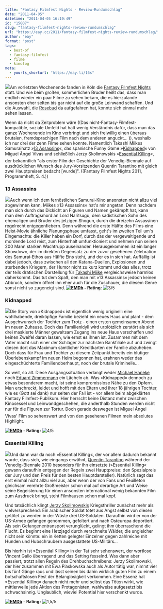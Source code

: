 ```yaml
---
title: "Fantasy Filmfest Nights - Review-Rundumschlag"
date: "2011-04-05"
datetime: "2011-04-05 16:19:49"
id: "15807"
slug: "fantasy-filmfest-nights-review-rundumschlag"
url: "https://eay.cc/2011/fantasy-filmfest-nights-review-rundumschlag/"
author: "eay"
format: "post"
tags:
  - best-of
  - fantasy-filmfest
  - filme
  - kinolog
meta:
  - yourls_shorturl: "https://eay.li/16s"
---
```


![](https://eay.cc/uploads/2011/fantasyfilmfestnights.gif)Am vorletzten Wochenende fanden in Köln die [Fantasy Filmfest Nights](http://www.fantasyfilmfest.com) statt. Und wie beim großen, sommerlichen Bruder heißt das, dass man endlich wieder ein paar Filme zu sehen bekam, die es hierzulande ansonsten eher selten bis gar nicht auf die große Leinwand schaffen. Und die Auswahl, die [Rosebud](http://www.rosebud-entertainment.de/) da aufgefahren hat, konnte sich einmal mehr sehen lassen.

Wenn da nicht da Zeitproblem wäre ((Das nicht-Fantasy-Filmfest-kompatible, soziale Umfeld hat halt wenig Verständnis dafür, dass man das ganze Wochenende im Kino verbringt und sich freiwillig einen überaus brutalen, fremdsprachigen Film nach dem anderen anguckt... )), weshalb ich nur drei der zehn Filme sehen konnte. Namentlich Takashi Miikes Samuraihatz »[13 Assassins](http://www.imdb.com/title/tt1436045/)«, das spanische Funny Game »[Kidnapped](http://www.imdb.com/title/tt1629377/)« von Miguel Ãngel Vivas und schließlich Jerzy Skolimowskis »[Essential Killing](http://www.imdb.com/title/tt1561768/)«, der bekanntlich "als erster Film der Geschichte der Venedig-Biennale auf ausdrücklichen Wunsch des Jury-Vorsitzenden Quentin Tarantino mit gleich zwei Hauptpreisen bedacht \[wurde\]". ((Fantasy Filmfest Nights 2011, Programmheft, S. 4.))

### 13 Assassins

![](https://eay.cc/uploads/2011/13assassins.jpg)Auch wenn ich dem fernöstlichen Samurai-Kino ansonsten nicht allzu viel abgewinnen kann, Miikes »13 Assassins« hat's mir angetan. Denn nachdem man sich durch das Dickicht an Figuren und Namen gekämpft hat, kann man dem Auftragsmord an Lord Naritsugu, dem sadistischen Sohn des ehemaligen und Bruder des jetzigen Shogun, durch die dreizehn Assassinen regelrecht entgegenfiebern. Denn während die erste Hälfte des Films eine Heist-Movie ähnliche Planungsphase umfasst, geht's im zweiten Teil um's Eingemachte: die Killer haben ein Dorf, durch das der vergewaltigende und mordende Lord reist, zum Hinterhalt umfunktioniert und nehmen nun seinen 200 Mann starken Wachtrupp auseinander. Herausgekommen ist ein langer Showdown, der im direkten Gegensatz zu der zuvor gesehenen Zelebration des Samurai-Ethos aus Hälfte Eins steht, und der es in sich hat. Auffällig ist dabei jedoch, dass zwischen all den Katana-Duellen, Explosionen und sterbenden Kriegern, der Humor nicht zu kurz kommt und das alles, trotz der teils dratischen Darstellung für [Takashi Miike](http://en.wikipedia.org/wiki/Takashi_Miike) vergleichsweise harmlos daherkommt. Das tut dem Spaß, den man mit »13 Assassins« jedoch keinen Abbruch, sondern öffnet ihn eher auch für die Zuschauer, die diesem Genre sonst nicht so zugeneigt sind. **[![EMDb](/uploads/pages/emdb/emdb_mini.gif)](http://eay.cc/emdb/) - Rating:** ![3/5](/uploads/pages/emdb/s_3.gif)

### Kidnapped

![](https://eay.cc/uploads/2011/kidnapped.jpg)Die Story von »Kidnapped« ist eigentlich wenig originell: eine wohlhabende, dreiköpfige Familie bezieht ein neues Haus und plant - dem Ausgehwunsch der Tochter zum Trotz - einen ersten gemeinsamen Abend im neuen Zuhause. Doch das Familienidyll wird urplötzlich zerstört als sich drei maskierte Männer gewaltsam Zugang ins neue Haus verschaffen und keinen Zweifel daran lassen, wie ernst es ihnen ist. Zusammen mit dem Vater macht sich einer der Schläger zur nächsten Bankfiliale auf und zwingt diesen dort das Maximum sämtlicher Kreditkarten der Familie abzuheben. Doch dass für Frau und Tochter zu diesem Zeitpunkt bereits ein blutiger Überlebenskampf im neuen Heim begonnen hat, erahnen weder das eingeschüchterte Familienoberhaupt, noch der brutale Kriminelle...

So weit, so alt. Diese Ausgangssituation verlangt weder [Michael Haneke](http://de.wikipedia.org/wiki/Michael_Haneke) noch [Eduard Zimmermann](http://de.wikipedia.org/wiki/Eduard_Zimmermann_(Moderator)) ein Lächeln ab. Was »Kidnapped« dennoch zu etwas besonderem macht, ist seine kompromisslose Nähe zu den Opfern. Man erschreckt, leidet und hofft mit den Eltern und ihrer 18 jährigen Tochter, wie es (Gott sei dank) nur selten der Fall ist - vor allem beim abgeklärten Fantasy Filmfest-Publikum. Hier herrscht keine Distanz mehr zwischen Kinosessel und Leinwandgeschehen, die anderthalb Stunden werden nicht nur für die Figuren zur Tortur. Doch gerade deswegen ist Miguel Ãngel Vivas' Film so sehenswert und von den gesehenen Filmen mein absolutes Highlight.

 **[![EMDb](/uploads/pages/emdb/emdb_mini.gif)](http://eay.cc/emdb/) - Rating:** ![4/5](/uploads/pages/emdb/s_4.gif)

### Essential Killing

![](https://eay.cc/uploads/2011/essentialkilling.jpg)Und dann war da noch »Essential Killing«, der vor allem dadurch bekannt wurde, dass sich, wie eingangs erwähnt, [Quentin Tarantino](//eay.cc/tag/quentin-tarantino/) während der Venedig-Biennale 2010 besonders für ihn einsetzte (»Essential Killing« gewann daraufhin entgegen der Regeln zwei Hauptpreise: den Spezialpreis der Jury und den Preis für den besten Hauptdarsteller). Natürlich sagt das erst einmal nicht allzu viel aus, aber wenn der von Fans und Feuilleton gleichsam verehrte Großmeister schon mal auf derartige Art und Weise seine Begeisterung für einen ansonsten international wenig bekannten Film zum Ausdruck bringt, steht Filmhausen schon mal kopf.

Und tatsächlich klingt [Jerzy Skolimowskis](http://de.wikipedia.org/wiki/Jerzy_Skolimowski) Kriegsthriller zunächst mehr als vielversprechend: Ein arabischer Soldat tötet aus Angst selbst von diesen getötet zu werden in der Wüste drei US-Soldaten. Daraufhin wird er von der US-Armee gefangen genommen, gefoltert und nach Osteuropa deportiert. Als sein Gefangenentransport verunglückt, gelingt ihm überraschend die Flucht. Es beginnt eine Hetzjagd durch verschneite Wälder, die ungleicher nicht sein könnte: ein in Ketten gelegter Einzelner gegen zahlreiche mit Hunden und Hubschraubern ausgestattete US-Militärs...

Bis hierhin ist »Essential Killing« in der Tat sehr sehenswert, der wortlose Vincent Gallo überragend und das Setting fesselnd. Was dann aber passiert, trotzt allen Regeln des Drehbuchschreibens: Jerzy Skolimowski, der hier zusammen mit Ewa Piaskowska auch als Autor tätig war, nimmt vier bis fünf Gänge raus und lässt seinen bis dahin wirklich guten Film zu einem botschaftslosen Fest der Belanglosigkeit verkommen. Eine Essenz hat »Essential Killing« danach nicht mehr und selbst das Töten wirkt, wie mittlerweile jede Aktion des Protagonisten, wahlweise aufgesetzt bis schwachsinnig. Unglaublich, wieviel Potential hier verschenkt wurde.

 **[![EMDb](/uploads/pages/emdb/emdb_mini.gif)](http://eay.cc/emdb/) - Rating:** ![1,5/5](/uploads/pages/emdb/s_1-5.gif)
